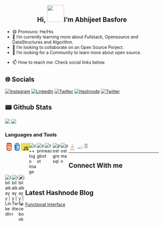   <h2 align="center">Hi, <img src="https://raw.githubusercontent.com/nixin72/nixin72/master/wave.gif" width="55px" height="55px">I’m Abhijeet Basfore </h2>
  
  
- 😄 Pronouns: He/His
- 🌱 I’m currently learning more about Fullstack, Opensource and DataStructures and Algorithm.
- 👯 I’m looking to collaborate on an Open Source Porject.
- 🤔 I’m looking for a Community to learn more about open source.
<!-- -💬 Ask me about Flutter or any tech-related stuff. -->
- 📫 How to reach me: Check social links below.

## 🌐 Socials
[![Instagram](https://img.shields.io/badge/Instagram-%23E4405F.svg?logo=Instagram&logoColor=white)](https://www.instagram.com/akatski_26/) [![LinkedIn](https://img.shields.io/badge/LinkedIn-%230077B5.svg?logo=linkedin&logoColor=white)](https://www.linkedin.com/in/abhijeet-basfore-8526b71b5/) [![Twitter](https://img.shields.io/badge/Twitter-%231DA1F2.svg?logo=Twitter&logoColor=white)](https://twitter.com/AbhijeetBasfore) [![Hashnode](https://img.shields.io/badge/Hashnode-%23FF0000.svg?logo=Hashnode&logoColor=white)](https://hashnode.com/@abhijeet26) [![Twitter](https://img.shields.io/badge/Facebook-%231DA1F2.svg?logo=Facebook&logoColor=white)](https://www.facebook.com/abhijeetbasfore26/)


## 📟 Github Stats

<img src="https://github-readme-stats.vercel.app/api?username=abhijeet-26&theme=vue&show_icons=true&card_width=450px">  <img src="https://streak-stats.demolab.com/?user=abhijeet-26&theme=vue">


### Languages and Tools
 [<img align="left" alt="HTML5" width="26px" src="https://raw.githubusercontent.com/github/explore/80688e429a7d4ef2fca1e82350fe8e3517d3494d/topics/html/html.png" />]()
 [<img align="left" alt="CSS3" width="26px" src="https://raw.githubusercontent.com/github/explore/80688e429a7d4ef2fca1e82350fe8e3517d3494d/topics/css/css.png" />]()
 [<img align="left" alt="JavaScript" width="26px" src="https://raw.githubusercontent.com/github/explore/80688e429a7d4ef2fca1e82350fe8e3517d3494d/topics/javascript/javascript.png" />]()
 [<img src="https://www.freeiconspng.com/uploads/c--logo-icon-0.png" width="26px"  align="left" alt="c++ logo image" />]()
 [<img src="https://avatars.githubusercontent.com/u/1134463?v=4" width="26px" align="left" alt="springboot" />]()
 [<img src="https://pics.freeicons.io/uploads/icons/png/8575147831553750379-512.png" width="26px" align="left" alt="react" />]()
 [<img src="https://avatars.githubusercontent.com/u/177543?s=200&v=4" width="26px" align="left" alt="postgresql" />]()
 [<img src="https://avatars.githubusercontent.com/u/10251060?s=200&v=4" width="26px" align="left" alt="postman" />]()
 [<img src="https://raw.githubusercontent.com/github/explore/5b3600551e122a3277c2c5368af2ad5725ffa9a1/topics/java/java.png" width="26px" align="left" alt="postman" />]()
 [<img align="left" alt="Git" width="26px" src="https://raw.githubusercontent.com/github/explore/80688e429a7d4ef2fca1e82350fe8e3517d3494d/topics/mysql/mysql.png" />]
 

 
 ---

## Connect With me
  [<img align="left" alt="ibilalkayy | LinkedIn" width="22px" src="https://cdn.jsdelivr.net/npm/simple-icons@v3/icons/linkedin.svg" />](https://www.linkedin.com/in/abhijeet-basfore-8526b71b5/)

[<img align="left" alt="ibilalkayy | Twitter" width="22px" src="https://cdn.jsdelivr.net/npm/simple-icons@v3/icons/twitter.svg" />](https://twitter.com/AbhijeetBasfore)

[<img align="left" alt="ibilalkayy | Facebook" width="22px" src="https://cdn.jsdelivr.net/npm/simple-icons@v3/icons/facebook.svg" />]([https://facebook.com/ibilalkay](https://www.facebook.com/abhijeetbasfore26/))

-





## Latest Hashnode Blog
   - [Functional Interface](https://abhijeetbasfore26.hashnode.dev/functional-interface)

<!---
abhijeet-26/abhijeet-26 is a ✨ special ✨ repository because its `README.md` (this file) appears on your GitHub profile.
You can click the Preview link to take a look at your changes.
--->

<!-- | Column 1 | Column 2 | Column 3 |
| :--- | :--- | :--- |
| Row 1, Column 1 | Row 1, Column 2 | Row 1, Column 3 |
| Row 2, Column 1 | Row 2, Column 2 | Row 2, Column 3 |
| Row 3, Column 1 | Row 3, Column 2 | Row 3, Column 3 | -->
